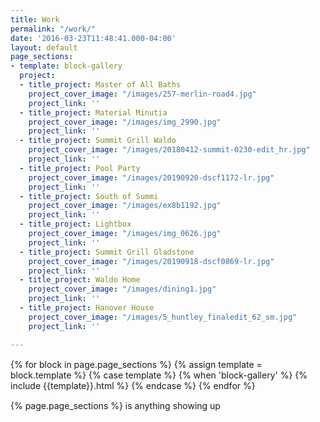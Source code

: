 ```yaml
---
title: Work
permalink: "/work/"
date: '2016-03-23T11:48:41.000-04:00'
layout: default
page_sections:
- template: block-gallery
  project:
  - title_project: Master of All Baths
    project_cover_image: "/images/257-merlin-road4.jpg"
    project_link: ''
  - title_project: Material Minutia
    project_cover_image: "/images/img_2990.jpg"
    project_link: ''
  - title_project: Summit Grill Waldo
    project_cover_image: "/images/20180412-summit-0230-edit_hr.jpg"
    project_link: ''
  - title_project: Pool Party
    project_cover_image: "/images/20190920-dscf1172-lr.jpg"
    project_link: ''
  - title_project: South of Summi
    project_cover_image: "/images/ex8b1192.jpg"
    project_link: ''
  - title_project: Lightbox
    project_cover_image: "/images/img_0626.jpg"
    project_link: ''
  - title_project: Summit Grill Gladstone
    project_cover_image: "/images/20190918-dscf0869-lr.jpg"
    project_link: ''
  - title_project: Waldo Home
    project_cover_image: "/images/dining1.jpg"
    project_link: ''
  - title_project: Hanover House
    project_cover_image: "/images/5_huntley_finaledit_62_sm.jpg"
    project_link: ''

---
```

<!-- --include feature_row -->
<div class="row" style="margin: 15px 0px;">
    {% for block in page.page_sections %}
        {% assign template = block.template %}
        {% case template %}
            {% when 'block-gallery' %}
                {% include {{template}}.html %}
        {% endcase %}
    {% endfor %}
</div>

{% page.page_sections %}
is anything showing up